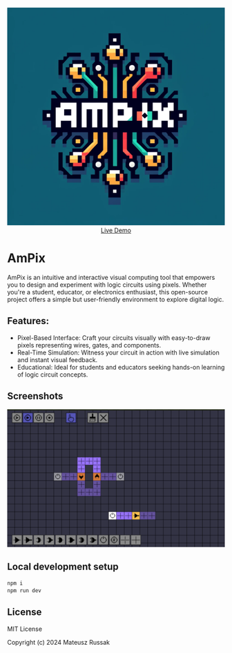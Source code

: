 <p align="center">
  <img src="public/ampix.webp" title="screenshot">
  <a href="https://ampix.codecat.io/">Live Demo</a>
</p>

# AmPix

AmPix is an intuitive and interactive visual computing tool that empowers you to design and experiment with logic circuits using pixels. Whether you're a student, educator, or electronics enthusiast, this open-source project offers a simple but user-friendly environment to explore digital logic.

## Features:
- Pixel-Based Interface: Craft your circuits visually with easy-to-draw pixels representing wires, gates, and components.
- Real-Time Simulation: Witness your circuit in action with live simulation and instant visual feedback.
- Educational: Ideal for students and educators seeking hands-on learning of logic circuit concepts.

## Screenshots

<p align="center">
  <img src="public/screenshot.png" title="screenshot">
</p>

## Local development setup

```bash
npm i
npm run dev
```

## License

MIT License

Copyright (c) 2024 Mateusz Russak
